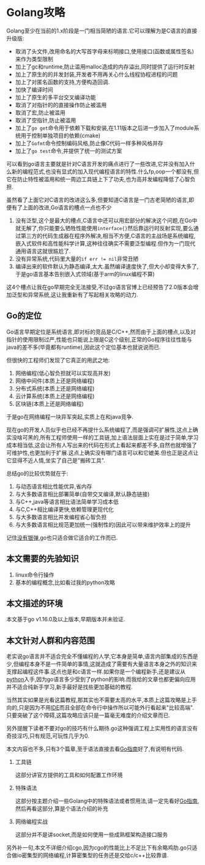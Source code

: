 # Golang攻略

Golang至少在当前的1.x阶段是一门相当简陋的语言.它可以理解为是C语言的直接升级版:

+ 取消了头文件,改用命名的大写首字母来标明接口,使用接口(函数或属性签名)来作为类型限制
+ 加上了gc和runtime,防止滥用malloc造成的内存溢出,同时提供了运行时反射
+ 加上了原生的的并发封装,开发者不用再关心什么线程协程进程的问题
+ 加上了对匿名函数的支持,方便构造回调.
+ 加快了编译时间
+ 加上了原生的多平台交叉编译功能
+ 取消了对指针的的直接操作防止被滥用
+ 取消了宏,防止被滥用
+ 取消了空指针,防止被滥用
+ 加上了`go get`命令用于依赖下载和安装,在1.11版本之后进一步加入了module系统用于控制单独项目的依赖(cmake)
+ 加上了`Gofmt`命令控制编码风格,防止像C代码一样多种风格并存
+ 加上了`go test`命令,并提供了统一的测试方案

可以看到go语言主要就是针对C语言开发的痛点进行了一些改进,它并没有加入什么新的编程范式,也没有显式的加入现代编程语言的特性.什么fp,oop一个都没有,但它在防止特性被滥用和统一周边工具链上下了功夫,也为高并发编程降低了心智负担.

虽然看了上面它对C语言的改进这么多,但要知道C语言是一门古老简陋的语言,即便有了上面的改进,Go语言的槽点一点也不少

1. 没有泛型,这个是最大的槽点,C语言中还可以用宏部分的解决这个问题,在Go中就无解了,你只能要么牺牲性能使用`interface{}`然后靠运行时反射实现,要么通过第三方的代码生成器在程序外解决,相当不方便,C语言的主战场是系统编程,嵌入式软件和高性能科学计算,这种往往确实不需要泛型编程.但作为一门现代通用语言这就很尴尬了.
2. 没有异常系统,代码里大量的`if err != nil`非常丑陋
3. 编译出来的软件默认为静态编译,太大.虽然编译速度快了,但大小却变得大多了,于是go语言基本告别嵌入式领域(基于arm的linux编程不算)

这4个槽点让我在go早期完全无法接受,不过go语言官博上已经预告了2.0版本会增加泛型和异常系统,这让我重新有了写起相关攻略的动力.

## Go的定位

Go语言早期定位是系统语言,即对标的竞品是C/C++,然而由于上面的槽点,以及对指针的使用限制过严,性能也只能说上限是C这个级别,正常的Go程序往往性能与java的差不多(毕竟都有runtime),因此这个定位基本也就说说而已.

但很快的工程师们发现了它真正的用武之地:

1. 网络编程(低心智负担就可以实现高并发)
2. 网络中间件(本质上还是网络编程)
3. 分布式系统(本质上还是网络编程)
4. 云计算系统(本质上还是网络编程)
5. 区块链(本质上还是网络编程)

于是go在网络编程一块异军突起,实质上在和java竞争.

现在go的开发人员似乎也已经不再提什么系统编程了,而是强调可扩展性,这点上确实没啥可黑的,所有工程师使用一样的工具链,加上语法层面上实在是过于简单,学习成本相当低,这会让所有人写出来的代码在形式上看起来都差不多,自然也就增强了可维护性,也更加利于扩展.这点上确实没有哪门语言可以和它媲美.但也正是这点让它显得不近人情,坐实了自己是"搬砖工具".

总结go的比较优势就在于:

1. 与动态语言相比性能优异,省内存
2. 与大多数语言相比部署简单(自带交叉编译,默认静态链接)
3. 与C++,java等语言相比语法简单学习成本低
4. 与C,C++相比编译更快,依赖管理更现代化
5. 与大多数语言相比并发编程省心智负担
6. 与大多数语言相比规范更加统一(强制性的)因此可以带来维护效率上的提升

记住[没有银弹](https://baike.baidu.com/item/%E6%B2%A1%E6%9C%89%E9%93%B6%E5%BC%B9),go也只适合做它适合的工作而已.

## 本文需要的先验知识

1. linux命令行操作
2. 基本的编程概念,比如看过我的python攻略

## 本文描述的环境

本文基于go v1.16.0及以上版本,早期版本并未验证.

## 本文针对人群和内容范围

老实说go语言并不适合完全不懂编程的人学,它本身是简单,语言内部集成的东西是少,但编程本身不是一件简单的事情,这就造成了需要有大量语言本身之外的知识来支撑起编程这件事.这点也是和c语言一样.如果你是一个编程新手,还是建议从[python](https://tutorialforpython.github.io/)入手,因为go语言多少受到了python的影响.而我给的文章也都更偏向应用并不适合纯新手学习,新手最好是找些更加基础的教程.

当然其实如果是光看这篇教程,那其实也不需要太高的水平,本质上这篇攻略是上手向的,只是因为不用[IDE](https://baike.baidu.com/item/%E9%9B%86%E6%88%90%E5%BC%80%E5%8F%91%E7%8E%AF%E5%A2%83/298524?fr=aladdin)而且全部在命令行中操作所以可能外行看起来"比较高端".只要突破了这个障碍,这篇攻略应该只是一篇毫无难度的介绍文章而已.

另外提醒下读者不要对go的技巧有什么期待.go这种强调工程上实用性的语言没有奇技淫巧,只有规范,可玩性几乎为0.

本文内容也不多,只有3个篇章,至于语法直接去看[Go指南](https://tour.go-zh.org/welcome/1)好了,有说明有代码.

1. 工具链

    这部分讲官方提供的工具和如何配置工作环境

2. 特殊语法

    这部分按主题介绍一些Golang中的特殊语法或者惯用法,请一定先看好[Go指南](https://tour.go-zh.org/welcome/1),然后再看这部分,算是个语法介绍的补充

3. 网络编程实战

    这部分并不是讲socket,而是如何使用一些成熟框架构造接口服务

另外补一句,本文不详细介绍cgo,因为cgo的性能比上不足比下有余略鸡肋.go只适合做io密集型的网络编程,计算密集型的任务还是交给c/c++比较靠谱.
